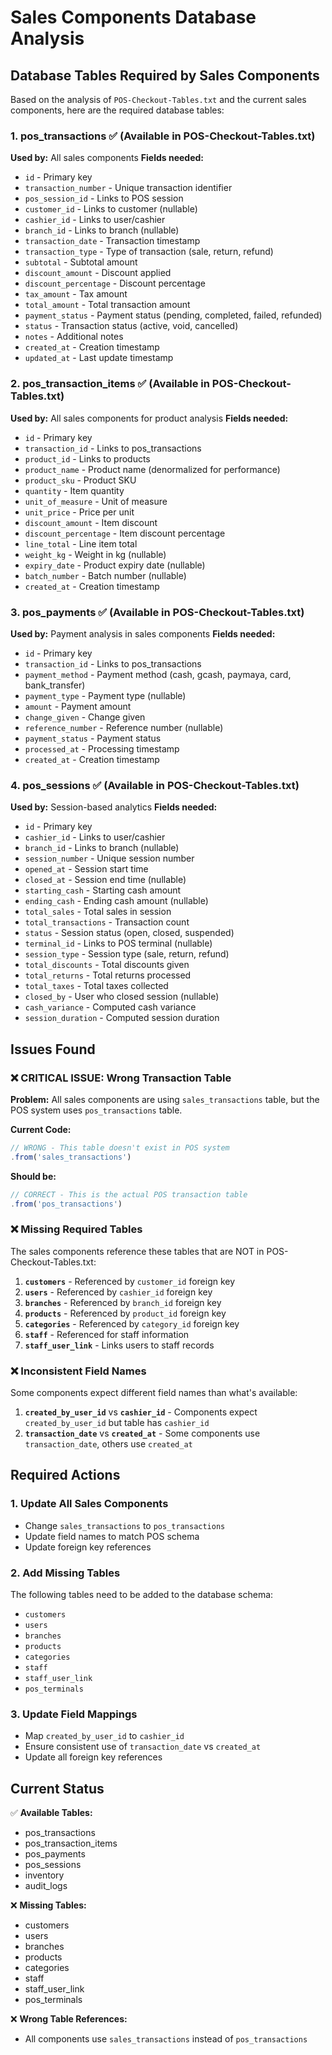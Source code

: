 # Sales Components Database Analysis

## Database Tables Required by Sales Components

Based on the analysis of `POS-Checkout-Tables.txt` and the current sales components, here are the required database tables:

### 1. **pos_transactions** ✅ (Available in POS-Checkout-Tables.txt)
**Used by:** All sales components
**Fields needed:**
- `id` - Primary key
- `transaction_number` - Unique transaction identifier
- `pos_session_id` - Links to POS session
- `customer_id` - Links to customer (nullable)
- `cashier_id` - Links to user/cashier
- `branch_id` - Links to branch (nullable)
- `transaction_date` - Transaction timestamp
- `transaction_type` - Type of transaction (sale, return, refund)
- `subtotal` - Subtotal amount
- `discount_amount` - Discount applied
- `discount_percentage` - Discount percentage
- `tax_amount` - Tax amount
- `total_amount` - Total transaction amount
- `payment_status` - Payment status (pending, completed, failed, refunded)
- `status` - Transaction status (active, void, cancelled)
- `notes` - Additional notes
- `created_at` - Creation timestamp
- `updated_at` - Last update timestamp

### 2. **pos_transaction_items** ✅ (Available in POS-Checkout-Tables.txt)
**Used by:** All sales components for product analysis
**Fields needed:**
- `id` - Primary key
- `transaction_id` - Links to pos_transactions
- `product_id` - Links to products
- `product_name` - Product name (denormalized for performance)
- `product_sku` - Product SKU
- `quantity` - Item quantity
- `unit_of_measure` - Unit of measure
- `unit_price` - Price per unit
- `discount_amount` - Item discount
- `discount_percentage` - Item discount percentage
- `line_total` - Line item total
- `weight_kg` - Weight in kg (nullable)
- `expiry_date` - Product expiry date (nullable)
- `batch_number` - Batch number (nullable)
- `created_at` - Creation timestamp

### 3. **pos_payments** ✅ (Available in POS-Checkout-Tables.txt)
**Used by:** Payment analysis in sales components
**Fields needed:**
- `id` - Primary key
- `transaction_id` - Links to pos_transactions
- `payment_method` - Payment method (cash, gcash, paymaya, card, bank_transfer)
- `payment_type` - Payment type (nullable)
- `amount` - Payment amount
- `change_given` - Change given
- `reference_number` - Reference number (nullable)
- `payment_status` - Payment status
- `processed_at` - Processing timestamp
- `created_at` - Creation timestamp

### 4. **pos_sessions** ✅ (Available in POS-Checkout-Tables.txt)
**Used by:** Session-based analytics
**Fields needed:**
- `id` - Primary key
- `cashier_id` - Links to user/cashier
- `branch_id` - Links to branch (nullable)
- `session_number` - Unique session number
- `opened_at` - Session start time
- `closed_at` - Session end time (nullable)
- `starting_cash` - Starting cash amount
- `ending_cash` - Ending cash amount (nullable)
- `total_sales` - Total sales in session
- `total_transactions` - Transaction count
- `status` - Session status (open, closed, suspended)
- `terminal_id` - Links to POS terminal (nullable)
- `session_type` - Session type (sale, return, refund)
- `total_discounts` - Total discounts given
- `total_returns` - Total returns processed
- `total_taxes` - Total taxes collected
- `closed_by` - User who closed session (nullable)
- `cash_variance` - Computed cash variance
- `session_duration` - Computed session duration

## Issues Found

### ❌ **CRITICAL ISSUE: Wrong Transaction Table**

**Problem:** All sales components are using `sales_transactions` table, but the POS system uses `pos_transactions` table.

**Current Code:**
```typescript
// WRONG - This table doesn't exist in POS system
.from('sales_transactions')
```

**Should be:**
```typescript
// CORRECT - This is the actual POS transaction table
.from('pos_transactions')
```

### ❌ **Missing Required Tables**

The sales components reference these tables that are NOT in POS-Checkout-Tables.txt:

1. **`customers`** - Referenced by `customer_id` foreign key
2. **`users`** - Referenced by `cashier_id` foreign key  
3. **`branches`** - Referenced by `branch_id` foreign key
4. **`products`** - Referenced by `product_id` foreign key
5. **`categories`** - Referenced by `category_id` foreign key
6. **`staff`** - Referenced for staff information
7. **`staff_user_link`** - Links users to staff records

### ❌ **Inconsistent Field Names**

Some components expect different field names than what's available:

1. **`created_by_user_id`** vs **`cashier_id`** - Components expect `created_by_user_id` but table has `cashier_id`
2. **`transaction_date`** vs **`created_at`** - Some components use `transaction_date`, others use `created_at`

## Required Actions

### 1. **Update All Sales Components**
- Change `sales_transactions` to `pos_transactions`
- Update field names to match POS schema
- Update foreign key references

### 2. **Add Missing Tables**
The following tables need to be added to the database schema:
- `customers`
- `users` 
- `branches`
- `products`
- `categories`
- `staff`
- `staff_user_link`
- `pos_terminals`

### 3. **Update Field Mappings**
- Map `created_by_user_id` to `cashier_id`
- Ensure consistent use of `transaction_date` vs `created_at`
- Update all foreign key references

## Current Status

✅ **Available Tables:**
- pos_transactions
- pos_transaction_items  
- pos_payments
- pos_sessions
- inventory
- audit_logs

❌ **Missing Tables:**
- customers
- users
- branches
- products
- categories
- staff
- staff_user_link
- pos_terminals

❌ **Wrong Table References:**
- All components use `sales_transactions` instead of `pos_transactions`
